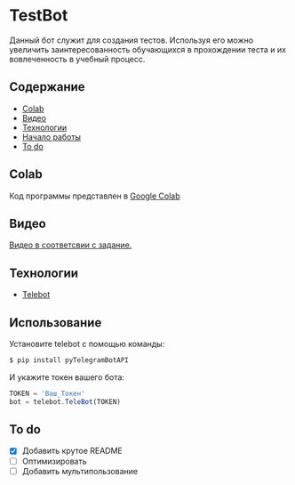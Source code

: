 # TestBot
Данный бот служит для создания тестов. Используя его можно увеличить заинтересованность обучающихся в прохождении теста и их вовлеченность в учебный процесс.

## Содержание
- [Colab](#Colab)
- [Видео](#Видео)
- [Технологии](#технологии)
- [Начало работы](#начало-работы)
- [To do](#to-do)

## Colab

Код программы представлен в [Google Colab](https://colab.research.google.com/drive/1VgUvVNJmxESRX6W1HbOK7LmIKFjtrGjz?usp=sharing)

## Видео

[Видео в соответсвии с задание.](https://www.youtube.com/watch?v=dQw4w9WgXcQ)


## Технологии
- [Telebot](https://pytba.readthedocs.io/en/latest/index.html)


## Использование

Установите telebot с помощью команды:
```sh
$ pip install pyTelegramBotAPI
```

И укажите токен вашего бота:
```typescript
TOKEN = 'Ваш_Токен' 
bot = telebot.TeleBot(TOKEN)
```

## To do
- [x] Добавить крутое README
- [ ] Оптимизировать
- [ ] Добавить мультипользование
